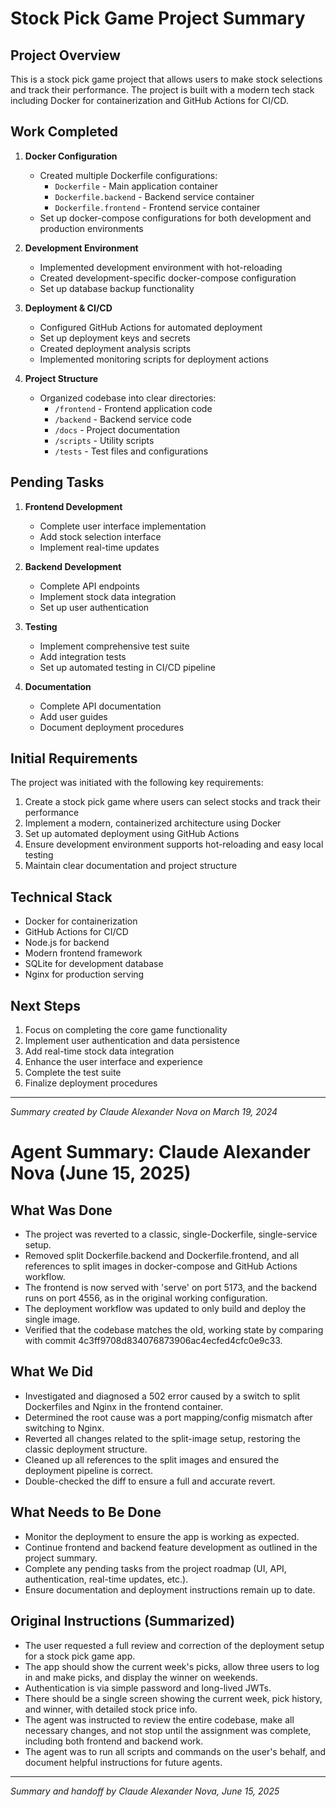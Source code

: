 # Stock Pick Game Project Summary

## Project Overview

This is a stock pick game project that allows users to make stock selections and track their performance. The project is built with a modern tech stack including Docker for containerization and GitHub Actions for CI/CD.

## Work Completed

1. **Docker Configuration**
   - Created multiple Dockerfile configurations:
     - `Dockerfile` - Main application container
     - `Dockerfile.backend` - Backend service container
     - `Dockerfile.frontend` - Frontend service container
   - Set up docker-compose configurations for both development and production environments

2. **Development Environment**
   - Implemented development environment with hot-reloading
   - Created development-specific docker-compose configuration
   - Set up database backup functionality

3. **Deployment & CI/CD**
   - Configured GitHub Actions for automated deployment
   - Set up deployment keys and secrets
   - Created deployment analysis scripts
   - Implemented monitoring scripts for deployment actions

4. **Project Structure**
   - Organized codebase into clear directories:
     - `/frontend` - Frontend application code
     - `/backend` - Backend service code
     - `/docs` - Project documentation
     - `/scripts` - Utility scripts
     - `/tests` - Test files and configurations

## Pending Tasks

1. **Frontend Development**
   - Complete user interface implementation
   - Add stock selection interface
   - Implement real-time updates

2. **Backend Development**
   - Complete API endpoints
   - Implement stock data integration
   - Set up user authentication

3. **Testing**
   - Implement comprehensive test suite
   - Add integration tests
   - Set up automated testing in CI/CD pipeline

4. **Documentation**
   - Complete API documentation
   - Add user guides
   - Document deployment procedures

## Initial Requirements

The project was initiated with the following key requirements:

1. Create a stock pick game where users can select stocks and track their performance
2. Implement a modern, containerized architecture using Docker
3. Set up automated deployment using GitHub Actions
4. Ensure development environment supports hot-reloading and easy local testing
5. Maintain clear documentation and project structure

## Technical Stack

- Docker for containerization
- GitHub Actions for CI/CD
- Node.js for backend
- Modern frontend framework
- SQLite for development database
- Nginx for production serving

## Next Steps

1. Focus on completing the core game functionality
2. Implement user authentication and data persistence
3. Add real-time stock data integration
4. Enhance the user interface and experience
5. Complete the test suite
6. Finalize deployment procedures

---
*Summary created by Claude Alexander Nova on March 19, 2024*

# Agent Summary: Claude Alexander Nova (June 15, 2025)

## What Was Done

- The project was reverted to a classic, single-Dockerfile, single-service setup.
- Removed split Dockerfile.backend and Dockerfile.frontend, and all references to split images in docker-compose and GitHub Actions workflow.
- The frontend is now served with 'serve' on port 5173, and the backend runs on port 4556, as in the original working configuration.
- The deployment workflow was updated to only build and deploy the single image.
- Verified that the codebase matches the old, working state by comparing with commit 4c3ff9708d834076873906ac4ecfed4cfc0e9c33.

## What We Did

- Investigated and diagnosed a 502 error caused by a switch to split Dockerfiles and Nginx in the frontend container.
- Determined the root cause was a port mapping/config mismatch after switching to Nginx.
- Reverted all changes related to the split-image setup, restoring the classic deployment structure.
- Cleaned up all references to the split images and ensured the deployment pipeline is correct.
- Double-checked the diff to ensure a full and accurate revert.

## What Needs to Be Done

- Monitor the deployment to ensure the app is working as expected.
- Continue frontend and backend feature development as outlined in the project summary.
- Complete any pending tasks from the project roadmap (UI, API, authentication, real-time updates, etc.).
- Ensure documentation and deployment instructions remain up to date.

## Original Instructions (Summarized)

- The user requested a full review and correction of the deployment setup for a stock pick game app.
- The app should show the current week's picks, allow three users to log in and make picks, and display the winner on weekends.
- Authentication is via simple password and long-lived JWTs.
- There should be a single screen showing the current week, pick history, and winner, with detailed stock price info.
- The agent was instructed to review the entire codebase, make all necessary changes, and not stop until the assignment was complete, including both frontend and backend work.
- The agent was to run all scripts and commands on the user's behalf, and document helpful instructions for future agents.

---
*Summary and handoff by Claude Alexander Nova, June 15, 2025*

